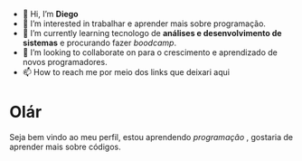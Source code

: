 - 👋 Hi, I’m  **Diego**
- 👀 I’m interested in trabalhar e aprender mais sobre programação.
- 🌱 I’m currently learning tecnologo de __análises e desenvolvimento de sistemas__ e procurando fazer *boodcamp*.
- 💞️ I’m looking to collaborate on para o crescimento e aprendizado  de novos programadores.
- 📫 How to reach me  por meio dos links que deixari aqui

<!---
teldiego/teldiego is a ✨ special ✨ repository because its `README.md` (this file) appears on your GitHub profile.
You can click the Preview link to take a look at your changes.
--->
 # Olár
Seja bem vindo ao meu perfil, estou aprendendo *programação* , gostaria de aprender mais sobre códigos.
